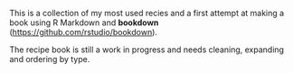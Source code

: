 This is a collection of my most used recies and a first attempt at making a book using R Markdown and **bookdown** (https://github.com/rstudio/bookdown). 

The recipe book is still a work in progress and needs cleaning, expanding and ordering by type.
